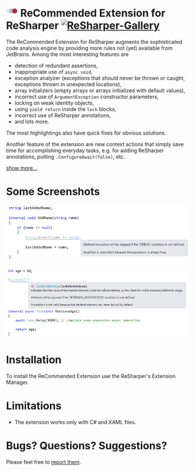# ![](Images/Icon.png) ReCommended Extension for ReSharper [![ReSharper-Gallery](https://img.shields.io/badge/resharper--gallery-v2.0.3-lightgrey.svg)](https://resharper-plugins.jetbrains.com/packages/Prodot.ReCommendedExtension/)

The ReCommended Extension for ReSharper augments the sophisticated code analysis engine by providing more rules not (yet) available from JetBrains. Among the most interesting features are

- detection of redundant assertions,
- inappropriate use of `async void`,
- exception analyzer (exceptions that should never be thrown or caught, exceptions thrown in unexpected locations),
- array initializers (empty arrays or arrays initialized with default values),
- incorrect use of `ArgumentException` constructor parameters,
- locking on weak identity objects,
- using `yield return` inside the `lock` blocks,
- incorrect use of ReSharper annotations,
- and lots more.

The most highlightings also have quick fixes for obvious solutions.

Another feature of the extension are new context actions that simply save time for accomplishing everyday tasks, e.g. for adding ReSharper annotations, putting `.ConfigureAwait(false)`, etc.

[show more...](https://github.com/prodot/ReCommended-Extension/wiki)

# Some Screenshots

![](Images/RedundantAssertion.png)

![](Images/InvalidAnnotation.png)

# Installation

To install the ReCommended Extension use the ReSharper's Extension Manager.

# Limitations

- The extension works only with C# and XAML files.

# Bugs? Questions? Suggestions?

Please feel free to [report them](https://github.com/prodot/ReCommended-Extension/issues).
